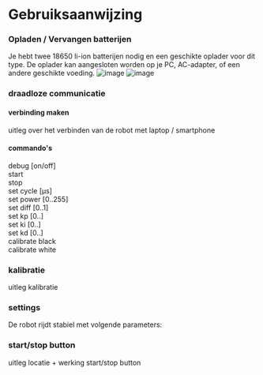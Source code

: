 # Gebruiksaanwijzing

### Opladen / Vervangen batterijen
Je hebt twee 18650 li-ion batterijen nodig en een geschikte oplader voor dit type. De oplader kan aangesloten worden op je PC, AC-adapter, of een andere geschikte voeding.
![image](https://github.com/user-attachments/assets/096907ee-f012-438f-bde9-c3e5418ff2e4)
![image](https://github.com/user-attachments/assets/0afe87f1-53f3-420a-acf9-aef7903ab597)

### draadloze communicatie
#### verbinding maken
uitleg over het verbinden van de robot met laptop / smartphone

#### commando's
debug [on/off]  
start  
stop  
set cycle [µs]  
set power [0..255]  
set diff [0..1]  
set kp [0..]  
set ki [0..]  
set kd [0..]  
calibrate black  
calibrate white  

### kalibratie
uitleg kalibratie  

### settings
De robot rijdt stabiel met volgende parameters:  

### start/stop button
uitleg locatie + werking start/stop button
